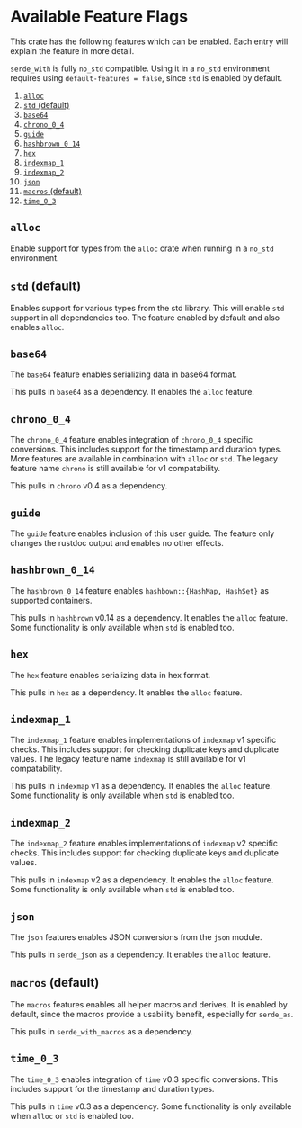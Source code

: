 # Available Feature Flags

This crate has the following features which can be enabled.
Each entry will explain the feature in more detail.

`serde_with` is fully `no_std` compatible.
Using it in a `no_std` environment requires using `default-features = false`, since `std` is enabled by default.

1. [`alloc`](#alloc)
2. [`std` (default)](#std-default)
3. [`base64`](#base64)
4. [`chrono_0_4`](#chrono_0_4)
5. [`guide`](#guide)
6. [`hashbrown_0_14`](#hashbrown_0_14)
7. [`hex`](#hex)
8. [`indexmap_1`](#indexmap_1)
9. [`indexmap_2`](#indexmap_2)
10. [`json`](#json)
11. [`macros` (default)](#macros-default)
12. [`time_0_3`](#time_0_3)

## `alloc`

Enable support for types from the `alloc` crate when running in a `no_std` environment.

## `std` (default)

Enables support for various types from the std library.
This will enable `std` support in all dependencies too.
The feature enabled by default and also enables `alloc`.

## `base64`

The `base64` feature enables serializing data in base64 format.

This pulls in `base64` as a dependency.
It enables the `alloc` feature.

## `chrono_0_4`

The `chrono_0_4` feature enables integration of `chrono_0_4` specific conversions.
This includes support for the timestamp and duration types.
More features are available in combination with `alloc` or `std`.
The legacy feature name `chrono` is still available for v1 compatability.

This pulls in `chrono` v0.4 as a dependency.

## `guide`

The `guide` feature enables inclusion of this user guide.
The feature only changes the rustdoc output and enables no other effects.

## `hashbrown_0_14`

The `hashbrown_0_14` feature enables `hashbown::{HashMap, HashSet}` as supported containers.

This pulls in `hashbrown` v0.14 as a dependency.
It enables the `alloc` feature.
Some functionality is only available when `std` is enabled too.

## `hex`

The `hex` feature enables serializing data in hex format.

This pulls in `hex` as a dependency.
It enables the `alloc` feature.

## `indexmap_1`

The `indexmap_1` feature enables implementations of `indexmap` v1 specific checks.
This includes support for checking duplicate keys and duplicate values.
The legacy feature name `indexmap` is still available for v1 compatability.

This pulls in `indexmap` v1 as a dependency.
It enables the `alloc` feature.
Some functionality is only available when `std` is enabled too.

## `indexmap_2`

The `indexmap_2` feature enables implementations of `indexmap` v2 specific checks.
This includes support for checking duplicate keys and duplicate values.

This pulls in `indexmap` v2 as a dependency.
It enables the `alloc` feature.
Some functionality is only available when `std` is enabled too.

## `json`

The `json` features enables JSON conversions from the `json` module.

This pulls in `serde_json` as a dependency.
It enables the `alloc` feature.

## `macros` (default)

The `macros` features enables all helper macros and derives.
It is enabled by default, since the macros provide a usability benefit, especially for `serde_as`.

This pulls in `serde_with_macros` as a dependency.

## `time_0_3`

The `time_0_3` enables integration of `time` v0.3 specific conversions.
This includes support for the timestamp and duration types.

This pulls in `time` v0.3 as a dependency.
Some functionality is only available when `alloc` or `std` is enabled too.
